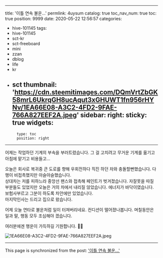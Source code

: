 
---
title: '이틀 연속 불운...'
permlink: 4uysum
catalog: true
toc_nav_num: true
toc: true
position: 9999
date: 2020-05-22 12:56:57
categories:
- hive-101145
tags:
- hive-101145
- sct-kr
- sct-freeboard
- mini
- zzan
- dblog
- life
- kr
- sct
thumbnail: 'https://cdn.steemitimages.com/DQmVrtZbGK58mrL6UkrqGH8ucAqut3xGHUWT1fn956rHYNv/1EA66E08-A3C2-4FD2-9FAE-766A827EEF2A.jpeg'
sidebar:
    right:
        sticky: true
widgets:
    -
        type: toc
        position: right
---


어제는 작업하던 기계의 부속을 부러트렸습니다.  그 걸 고치려고 무거운 기계를 옮기고 아침에 맡기고 비용들고...

오늘은 회사로 복귀중 큰 도로를 향해 우회전하다 직진 하던 차와 충돌할뻔했습니다.  다행이 비접촉했지만 아슬아슬했습니다.  
상대차는 저를 피하느라 중앙선 팬스와 접촉해 페인트가 벗겨졌습니다. 
자잘못을 따질 부분들도 있었지만 오늘은 거의 차에서 내리질 않았습니다.  에너지가 바닥이였습니다.  보험사부르고 그분이 하도록 차안에만 있었습니다.  
마지막인사는 드리고 집으로 왔습니다. 

어제 오늘 연타로 불운처럼 일이 터져버리네요.  컨디션이 떨어졌나봅니다.  며칠동안은 일과 말, 행동 모두 조심해야 겠습니다.  

여러분에겐 행운이 가득하길 기원합니다. 🙏🏻 

![1EA66E08-A3C2-4FD2-9FAE-766A827EEF2A.jpeg](https://cdn.steemitimages.com/DQmVrtZbGK58mrL6UkrqGH8ucAqut3xGHUWT1fn956rHYNv/1EA66E08-A3C2-4FD2-9FAE-766A827EEF2A.jpeg)

- - -

This page is synchronized from the post: ['이틀 연속 불운...'](https://steemit.com/@kingbit/4uysum)
